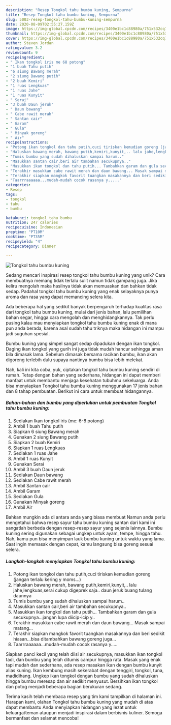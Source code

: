 ```yaml
---
description: "Resep Tongkol tahu bumbu kuning, Sempurna"
title: "Resep Tongkol tahu bumbu kuning, Sempurna"
slug: 5003-resep-tongkol-tahu-bumbu-kuning-sempurna
date: 2020-08-09T02:55:27.159Z
image: https://img-global.cpcdn.com/recipes/3400e1bc1c88980a/751x532cq70/tongkol-tahu-bumbu-kuning-foto-resep-utama.jpg
thumbnail: https://img-global.cpcdn.com/recipes/3400e1bc1c88980a/751x532cq70/tongkol-tahu-bumbu-kuning-foto-resep-utama.jpg
cover: https://img-global.cpcdn.com/recipes/3400e1bc1c88980a/751x532cq70/tongkol-tahu-bumbu-kuning-foto-resep-utama.jpg
author: Steven Jordan
ratingvalue: 3.2
reviewcount: 9
recipeingredient:
- " Ikan tongkol iris me 68 potong"
- "1 buah Tahu putih"
- "6 siung Bawang merah"
- "2 siung Bawang putih"
- "2 buah Kemiri"
- "1 ruas Lengkuas"
- "1 ruas Jahe"
- "1 ruas Kunyit"
- " Serai"
- "3 buah Daun jeruk"
- " Daun bawang"
- " Cabe rawit merah"
- " Santan cair"
- " Garam"
- " Gula"
- " Minyak goreng"
- " Air"
recipeinstructions:
- "Potong ikan tongkol dan tahu putih,cuci tiriskan kemudian goreng (jangan terlalu kering y moms...)"
- "Haluskan bawang merah, bawang putih,kemiri,kunyit,.. lalu jahe,lengkuas,serai cukup digeprek saja.. daun jeruk buang tulang daunnya"
- "Tumis bumbu yang sudah dihaluskan sampai harum.."
- "Masukkan santan cair,beri air tambahan secukupnya.."
- "Masukkan ikan tongkol dan tahu putih... Tambahkan garam dan gula secukupnya...jangan lupa diicip-icip y.."
- "Terakhir masukkan cabe rawit merah dan daun bawang... Masak sampai matang..."
- "Terakhir siapkan mangkok favorit tuangkan masakannya dan beri sedikit hiasan...bisa ditambahkan bawang goreng juga..."
- "Taarrraaaaaa...mudah-mudah cocok rasanya y....."
categories:
- Resep
tags:
- tongkol
- tahu
- bumbu

katakunci: tongkol tahu bumbu 
nutrition: 247 calories
recipecuisine: Indonesian
preptime: "PT10M"
cooktime: "PT35M"
recipeyield: "4"
recipecategory: Dinner

---
```



![Tongkol tahu bumbu kuning](https://img-global.cpcdn.com/recipes/3400e1bc1c88980a/751x532cq70/tongkol-tahu-bumbu-kuning-foto-resep-utama.jpg)

Sedang mencari inspirasi resep tongkol tahu bumbu kuning yang unik? Cara membuatnya memang tidak terlalu sulit namun tidak gampang juga. Jika keliru mengolah maka hasilnya tidak akan memuaskan dan bahkan tidak sedap. Padahal tongkol tahu bumbu kuning yang enak selayaknya punya aroma dan rasa yang dapat memancing selera kita.

Ada beberapa hal yang sedikit banyak berpengaruh terhadap kualitas rasa dari tongkol tahu bumbu kuning, mulai dari jenis bahan, lalu pemilihan bahan segar, hingga cara mengolah dan menghidangkannya. Tak perlu pusing kalau mau menyiapkan tongkol tahu bumbu kuning enak di mana pun anda berada, karena asal sudah tahu triknya maka hidangan ini mampu jadi suguhan spesial.

Bumbu kuning yang simpel sangat sedap dipadukan dengan ikan tongkol. Daging ikan tongkol yang gurih ini juga tidak mudah hancur sehingga aman bila dimasak lama. Sebelum dimasak bersama racikan bumbu, ikan akan digoreng terlebih dulu supaya nantinya bumbu bisa lebih melekat.


Nah, kali ini kita coba, yuk, ciptakan tongkol tahu bumbu kuning sendiri di rumah. Tetap dengan bahan yang sederhana, hidangan ini dapat memberi manfaat untuk membantu menjaga kesehatan tubuhmu sekeluarga. Anda bisa menyiapkan Tongkol tahu bumbu kuning menggunakan 17 jenis bahan dan 8 tahap pembuatan. Berikut ini cara untuk membuat hidangannya.

<!--inarticleads1-->

##### Bahan-bahan dan bumbu yang diperlukan untuk pembuatan Tongkol tahu bumbu kuning:

1. Sediakan  Ikan tongkol iris (me: 6-8 potong)
1. Ambil 1 buah Tahu putih
1. Siapkan 6 siung Bawang merah
1. Gunakan 2 siung Bawang putih
1. Siapkan 2 buah Kemiri
1. Siapkan 1 ruas Lengkuas
1. Sediakan 1 ruas Jahe
1. Ambil 1 ruas Kunyit
1. Gunakan  Serai
1. Ambil 3 buah Daun jeruk
1. Sediakan  Daun bawang
1. Sediakan  Cabe rawit merah
1. Ambil  Santan cair
1. Ambil  Garam
1. Sediakan  Gula
1. Gunakan  Minyak goreng
1. Ambil  Air


Bahkan mungkin ada di antara anda yang biasa membuat Namun anda perlu mengetahui bahwa resep sayur tahu bumbu kuning santan dari kami ini sangatlah berbeda dengan resep-resep sayur yang sejenis lainnya. Bumbu kuning sering digunakan sebagai ungkep untuk ayam, tempe, hingga tahu. Nah, kamu pun bisa menyimpan lauk bumbu kuning untuk waktu yang lama. Saat ingin memasak dengan cepat, kamu langsung bisa goreng sesuai selera. 

<!--inarticleads2-->

##### Langkah-langkah menyiapkan Tongkol tahu bumbu kuning:

1. Potong ikan tongkol dan tahu putih,cuci tiriskan kemudian goreng (jangan terlalu kering y moms...)
1. Haluskan bawang merah, bawang putih,kemiri,kunyit,.. lalu jahe,lengkuas,serai cukup digeprek saja.. daun jeruk buang tulang daunnya
1. Tumis bumbu yang sudah dihaluskan sampai harum..
1. Masukkan santan cair,beri air tambahan secukupnya..
1. Masukkan ikan tongkol dan tahu putih... Tambahkan garam dan gula secukupnya...jangan lupa diicip-icip y..
1. Terakhir masukkan cabe rawit merah dan daun bawang... Masak sampai matang...
1. Terakhir siapkan mangkok favorit tuangkan masakannya dan beri sedikit hiasan...bisa ditambahkan bawang goreng juga...
1. Taarrraaaaaa...mudah-mudah cocok rasanya y.....


Siapkan panci kecil yang telah diisi air secukupnya, masukkan ikan tongkol tadi, dan bumbu yang telah ditumis campur hingga rata. Masak yang enak tapi mudah dan sederhana, ada resep masakan ikan dengan bumbu kunyit alias kuning. Ikan kembung masih sekerabat dengan tenggiri, tongkol, tuna, madidihang. Ungkep ikan tongkol dengan bumbu yang sudah dihaluskan hingga bumbu meresap dan air sedikit menyusut. Bersihkan ikan tongkol dan potog menjadi beberapa bagian berukuran sedang. 

Terima kasih telah membaca resep yang tim kami tampilkan di halaman ini. Harapan kami, olahan Tongkol tahu bumbu kuning yang mudah di atas dapat membantu Anda menyiapkan hidangan yang lezat untuk keluarga/teman ataupun menjadi inspirasi dalam berbisnis kuliner. Semoga bermanfaat dan selamat mencoba!
